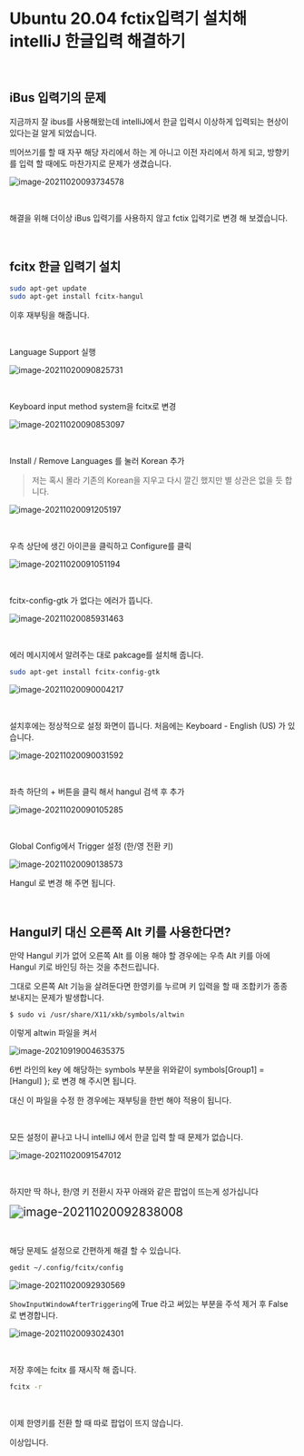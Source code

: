 # Ubuntu 20.04 fctix입력기 설치해 intelliJ 한글입력 해결하기

​		

## iBus 입력기의 문제

지금까지 잘 ibus를 사용해왔는데 intelliJ에서 한글 입력시 이상하게 입력되는 현상이 있다는걸 알게 되었습니다.

띄어쓰기를 할 때 자꾸 해당 자리에서 하는 게 아니고 이전 자리에서 하게 되고, 방향키를 입력 할 때에도 마찬가지로 문제가 생겼습니다. 

![image-20211020093734578](https://raw.githubusercontent.com/Shane-Park/markdownBlog/master/OS/linux/ubuntu/fctix.assets/image-20211020093734578.png)

​	

해결을 위해 더이상 iBus 입력기를 사용하지 않고 fctix 입력기로 변경 해 보겠습니다.

​	

## fcitx 한글 입력기 설치

```zsh
sudo apt-get update
sudo apt-get install fcitx-hangul
```

이후 재부팅을 해줍니다.

​	

Language Support 실행

![image-20211020090825731](https://raw.githubusercontent.com/Shane-Park/markdownBlog/master/OS/linux/ubuntu/fctix.assets/image-20211020090825731.png)

​	

Keyboard input method system을 fcitx로 변경

![image-20211020090853097](https://raw.githubusercontent.com/Shane-Park/markdownBlog/master/OS/linux/ubuntu/fctix.assets/image-20211020090853097.png)

​	

Install / Remove Languages 를 눌러 Korean 추가

> 저는 혹시 몰라 기존의 Korean을 지우고 다시 깔긴 했지만 별 상관은 없을 듯 합니다.

![image-20211020091205197](https://raw.githubusercontent.com/Shane-Park/markdownBlog/master/OS/linux/ubuntu/fctix.assets/image-20211020091205197.png)

​		

우측 상단에 생긴 아이콘을 클릭하고 Configure를 클릭

![image-20211020091051194](https://raw.githubusercontent.com/Shane-Park/markdownBlog/master/OS/linux/ubuntu/fctix.assets/image-20211020091051194.png)

​	

fcitx-config-gtk 가 없다는 에러가 뜹니다.

![image-20211020085931463](https://raw.githubusercontent.com/Shane-Park/markdownBlog/master/OS/linux/ubuntu/fctix.assets/image-20211020085931463.png)

​	

에러 메시지에서 알려주는 대로 pakcage를 설치해 줍니다.

```zsh
sudo apt-get install fcitx-config-gtk
```

![image-20211020090004217](https://raw.githubusercontent.com/Shane-Park/markdownBlog/master/OS/linux/ubuntu/fctix.assets/image-20211020090004217.png)

​	

설치후에는 정상적으로 설정 화면이 뜹니다. 처음에는 Keyboard - English (US) 가 있습니다.

![image-20211020090031592](https://raw.githubusercontent.com/Shane-Park/markdownBlog/master/OS/linux/ubuntu/fctix.assets/image-20211020090031592.png)

​		

좌측 하단의 + 버튼을 클릭 해서 hangul 검색 후 추가

![image-20211020090105285](https://raw.githubusercontent.com/Shane-Park/markdownBlog/master/OS/linux/ubuntu/fctix.assets/image-20211020090105285.png)

​	

Global Config에서 Trigger 설정 (한/영 전환 키)

![image-20211020090138573](https://raw.githubusercontent.com/Shane-Park/markdownBlog/master/OS/linux/ubuntu/fctix.assets/image-20211020090138573.png)

Hangul 로 변경 해 주면 됩니다.

​		

## Hangul키 대신 오른쪽 Alt 키를 사용한다면?

만약 Hangul 키가 없어 오른쪽 Alt 를 이용 해야 할 경우에는 우측 Alt 키를 아에 Hangul 키로 바인딩 하는 것을 추천드립니다.

그대로 오른쪽 Alt 기능을 살려둔다면 한영키를 누르며 키 입력을 할 때 조합키가 종종 보내지는 문제가 발생합니다.

```
$ sudo vi /usr/share/X11/xkb/symbols/altwin
```

이렇게 altwin 파일을 켜서

![image-20210919004635375](https://raw.githubusercontent.com/Shane-Park/markdownBlog/master/OS/linux/ubuntu/fctix.assets/image-20210919004635375.png)

 6번 라인의 key 에 해당하는 symbols 부분을 위와같이 symbols\[Group1\] = \[Hangul\] }; 로 변경 해 주시면 됩니다.

대신 이 파일을 수정 한 경우에는 재부팅을 한번 해야 적용이 됩니다.

​		

모든 설정이 끝나고 나니 intelliJ 에서 한글 입력 할 때 문제가 없습니다.

![image-20211020091547012](https://raw.githubusercontent.com/Shane-Park/markdownBlog/master/OS/linux/ubuntu/fctix.assets/image-20211020091547012.png)

​	

하지만 딱 하나, 한/영 키 전환시 자꾸 아래와 같은 팝업이 뜨는게 성가십니다

<img src="https://raw.githubusercontent.com/Shane-Park/markdownBlog/master/OS/linux/ubuntu/fctix.assets/image-20211020092838008.png" alt="image-20211020092838008" style="zoom: 150%;" />

​	

해당 문제도 설정으로 간편하게 해결 할 수 있습니다.

```zsh
gedit ~/.config/fcitx/config 
```

![image-20211020092930569](https://raw.githubusercontent.com/Shane-Park/markdownBlog/master/OS/linux/ubuntu/fctix.assets/image-20211020092930569.png)

`ShowInputWindowAfterTriggering`에 True 라고 써있는 부분을 주석 제거 후 False로 변경합니다.

![image-20211020093024301](https://raw.githubusercontent.com/Shane-Park/markdownBlog/master/OS/linux/ubuntu/fctix.assets/image-20211020093024301.png)

​	

저장 후에는 fcitx 를 재시작 해 줍니다.

```zsh
fcitx -r
```

​	

이제 한영키를 전환 할 때 따로 팝업이 뜨지 않습니다.

이상입니다.

